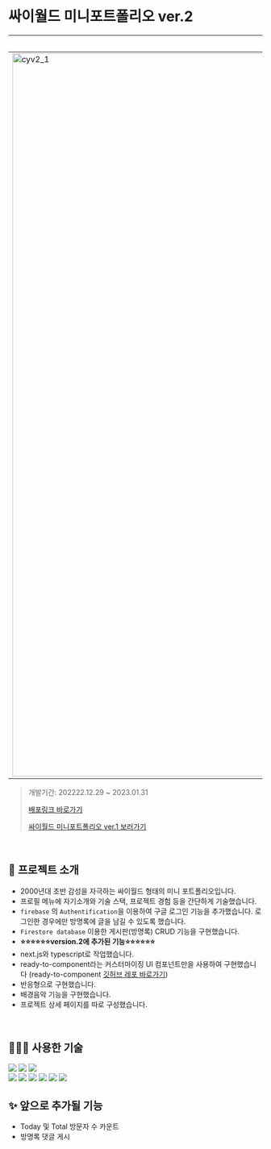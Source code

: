 # 싸이월드 미니포트폴리오 ver.2


|웹 화면|모바일용 화면|
|--|--|
|<img width="1435" alt="cyv2_1" src="https://user-images.githubusercontent.com/86146661/215967606-9e6ca2e5-3c71-42cb-8501-eed61ac4b954.png">|<img width="1148" alt="cyv2_2" src="https://user-images.githubusercontent.com/86146661/215967615-6c92ae23-5263-4223-bb45-ce75ef49d27d.png">|



> 개발기간: 202222.12.29 ~ 2023.01.31
>
> <a href="https://project-portfolio-v2.vercel.app/"> 배포링크 바로가기 </a>  
>
> <a href="https://github.com/Kyoorim/project-portfolio">싸이월드 미니포트폴리오 ver.1 보러가기</a>

<br/>


## 🥑 프로젝트 소개

- 2000년대 초반 감성을 자극하는 싸이월드 형태의 미니 포트폴리오입니다.
- 프로필 메뉴에 자기소개와 기술 스택, 프로젝트 경험 등을 간단하게 기술했습니다.
- `firebase` 의 `Authentification`을 이용하여 구글 로그인 기능을 추가했습니다. 로그인한 경우에만 방명록에 글을 남길 수 있도록 했습니다.
- `Firestore database` 이용한 게시판(방명록) CRUD 기능을 구현했습니다.
- **⭐️⭐️⭐️⭐️⭐️⭐️version.2에 추가된 기능⭐️⭐️⭐️⭐️⭐️⭐️**
- next.js와 typescript로 작업했습니다. 
- ready-to-component라는 커스터마이징 UI 컴포넌트만을 사용하여 구현했습니다 (ready-to-component <a href="https://github.com/Kyoorim/ready-to-use-components"  target="_blank" rel="noopener noreferrer">깃허브 레포 바로가기</a>)
- 반응형으로 구현했습니다. 
- 배경음악 기능을 구현했습니다. 
- 프로젝트 상세 페이지를 따로 구성했습니다. 

<br/>

## 👩🏻‍💻 사용한 기술
>
<img src="https://img.shields.io/badge/mac os-000000?style=for-the-badge&logo=macos&logoColor=white"> <img src="https://img.shields.io/badge/google chrome-4285F4?style=for-the-badge&logo=google%20chrome&logoColor=white"> <img src="https://img.shields.io/badge/visual studio code-007ACC?style=for-the-badge&logo=visual studio code&logoColor=white"></br>
<img src="https://img.shields.io/badge/Next.js-000000?style=for-the-badge&logo=react&logoColor=white"> <img src="https://img.shields.io/badge/typescript-3178C6?style=for-the-badge&logo=typescript&logoColor=white"> <img src="https://img.shields.io/badge/storybook-FF4785?style=for-the-badge&logo=styled-components&logoColor=white"/> <img src="https://img.shields.io/badge/styled system-09B3AF?style=for-the-badge&logo=styled-components&logoColor=white"/> <img src="https://img.shields.io/badge/styled components-DB7093?style=for-the-badge&logo=styled-components&logoColor=white"/> 
<img src="https://img.shields.io/badge/vercel-000000?style=for-the-badge&logo=vercel&logoColor=white">


## ✨ 앞으로 추가될 기능
- Today 및 Total 방문자 수 카운트 
- 방명록 댓글 게시
